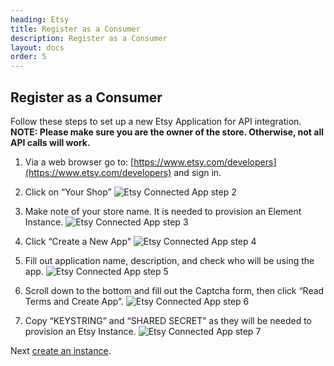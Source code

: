 ```yaml
---
heading: Etsy
title: Register as a Consumer
description: Register as a Consumer
layout: docs
order: 5
---
```


## Register as a Consumer

Follow these steps to set up a new Etsy Application for API integration.
__NOTE: Please make sure you are the owner of the store. Otherwise, not all API calls will work.__

1. Via a web browser go to: [https://www.etsy.com/developers](https://www.etsy.com/developers) and sign in.

2. Click on “Your Shop”
![Etsy Connected App step 2](http://cloud-elements.com/wp-content/uploads/2015/03/EtsyAPI2.png)

3. Make note of your store name. It is needed to provision an Element Instance.
![Etsy Connected App step 3](http://cloud-elements.com/wp-content/uploads/2015/03/EtsyAPI3.png)

4. Click “Create a New App”
![Etsy Connected App step 4](http://cloud-elements.com/wp-content/uploads/2015/03/EtsyAPI5.png)

5. Fill out application name, description, and check who will be using the app.
![Etsy Connected App step 5](http://cloud-elements.com/wp-content/uploads/2015/03/EtsyAPI6.png)

6. Scroll down to the bottom and fill out the Captcha form, then click “Read Terms and Create App”.
![Etsy Connected App step 6](http://cloud-elements.com/wp-content/uploads/2015/03/EtsyAPI7.png)

7. Copy “KEYSTRING” and “SHARED SECRET” as they will be needed to provision an Etsy Instance.
![Etsy Connected App step 7](http://cloud-elements.com/wp-content/uploads/2015/03/EtsyAPI8.png)

Next [create an instance](etsy-create-instance.html).
